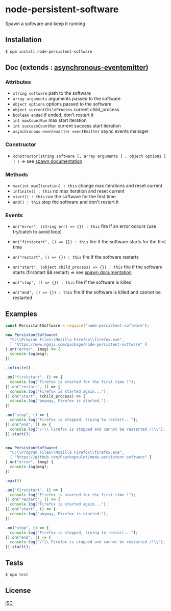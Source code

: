 # node-persistent-software
Spawn a software and keep it running


## Installation

```bash
$ npm install node-persistent-software
```

## Doc (extends : [asynchronous-eventemitter](https://www.npmjs.com/package/asynchronous-eventemitter))

### Attributes

* ``` string software ``` path to the software
* ``` array arguments ``` arguments passed to the software
* ``` object options ``` options passed to the software
* ``` object currentChildProcess ``` current child_process
* ``` boolean ended ``` if ended, don't restart it
* ``` int maxCountRun ``` max start iteration
* ``` int successCountRun ``` current success start iteration
* ``` asynchronous-eventemitter eventEmitter ``` async events manager

### Constructor

* ``` constructor(string software [, array arguments [ , object options ] ] ) ``` => see [spawn documentation](https://nodejs.org/api/child_process.html#child_process_child_process_spawn_command_args_options)

### Methods

* ``` max(int maxIteration) : this ``` change max iterations and reset current
* ``` infinite() : this ``` no max iteration and reset current
* ``` start() : this ``` run the software for the first time
* ``` end() : this ``` stop the software and don't restart it

### Events

* ``` on("error", (string err) => {}) : this ``` fire if an error occurs (use try/catch to avoid loop)

* ``` on("firststart", () => {}) : this ``` fire if the software starts for the first time
* ``` on("restart", () => {}) : this ``` fire if the software restarts
* ``` on("start", (object child_process) => {}) : this ``` fire if the software starts (firststart && restart) => see [spawn documentation](https://nodejs.org/api/child_process.html#child_process_child_process_spawn_command_args_options)

* ``` on("stop", () => {}) : this ``` fire if the software is killed
* ``` on("end", () => {}) : this ``` fire if the software is killed and cannot be restarted

## Examples

```js
const PersistantSoftware = require('node-persistent-software');

new PersistantSoftware(
  "C:\\Program Files\\Mozilla Firefox\\firefox.exe",
  [ "https://www.npmjs.com/package/node-persistent-software" ]
).on("error", (msg) => {
  console.log(msg);
})

.infinite()

.on("firststart", () => {
  console.log("Firefox is started for the first time !");
}).on("restart", () => {
  console.log("Firefox is started again...");
}).on("start", (child_process) => {
  console.log("anyway, Firefox is started.");
})

.on("stop", () => {
  console.log("Firefox is stopped, trying to restart...");
}).on("end", () => {
  console.log("/!\\ Firefox is stopped and cannot be restarted /!\\");
}).start();


new PersistantSoftware(
  "C:\\Program Files\\Mozilla Firefox\\firefox.exe",
  [ "https://github.com/Psychopoulet/node-persistent-software" ]
).on("error", (msg) {
  console.log(msg);
})

.max(5)

.on("firststart", () => {
  console.log("Firefox is started for the first time !");
}).on("restart", () => {
  console.log("Firefox is started again...");
}).on("start", () => {
  console.log("anyway, Firefox is started.");
})

.on("stop", () => {
  console.log("Firefox is stopped, trying to restart...");
}).on("end", () => {
  console.log("/!\\ Firefox is stopped and cannot be restarted /!\\");
}).start();
```

## Tests

```bash
$ npm test
```

## License

  [ISC](LICENSE)
